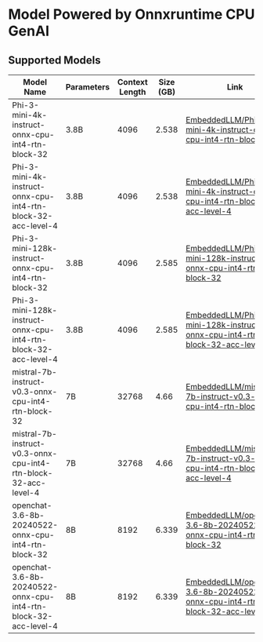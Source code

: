 # Model Powered by Onnxruntime CPU GenAI

## Supported Models

| Model Name                                            | Parameters | Context Length | Size (GB) | Link                                                                                                                |
|-------------------------------------------------------|------------|----------------|-----------|---------------------------------------------------------------------------------------------------------------------|
| Phi-3-mini-4k-instruct-onnx-cpu-int4-rtn-block-32    | 3.8B          | 4096           | 2.538     | [EmbeddedLLM/Phi-3-mini-4k-instruct-onnx-cpu-int4-rtn-block-32](https://huggingface.co/EmbeddedLLM/Phi-3-mini-4k-instruct-onnx-cpu-int4-rtn-block-32/tree/main) |
| Phi-3-mini-4k-instruct-onnx-cpu-int4-rtn-block-32-acc-level-4 | 3.8B          | 4096           | 2.538     | [EmbeddedLLM/Phi-3-mini-4k-instruct-onnx-cpu-int4-rtn-block-32-acc-level-4](https://huggingface.co/EmbeddedLLM/Phi-3-mini-4k-instruct-onnx-cpu-int4-rtn-block-32-acc-level-4/tree/main) |
| Phi-3-mini-128k-instruct-onnx-cpu-int4-rtn-block-32   | 3.8B          | 4096           | 2.585     | [EmbeddedLLM/Phi-3-mini-128k-instruct-onnx-cpu-int4-rtn-block-32](https://huggingface.co/EmbeddedLLM/Phi-3-mini-128k-instruct-onnx-cpu-int4-rtn-block-32/tree/main) |
| Phi-3-mini-128k-instruct-onnx-cpu-int4-rtn-block-32-acc-level-4 | 3.8B          | 4096           | 2.585     | [EmbeddedLLM/Phi-3-mini-128k-instruct-onnx-cpu-int4-rtn-block-32-acc-level-4](https://huggingface.co/EmbeddedLLM/Phi-3-mini-128k-instruct-onnx-cpu-int4-rtn-block-32-acc-level-4/tree/main) |
| mistral-7b-instruct-v0.3-onnx-cpu-int4-rtn-block-32  | 7B         | 32768          | 4.66      | [EmbeddedLLM/mistral-7b-instruct-v0.3-onnx-cpu-int4-rtn-block-32](https://huggingface.co/EmbeddedLLM/mistral-7b-instruct-v0.3-onnx-cpu-int4-rtn-block-32/tree/main) |
| mistral-7b-instruct-v0.3-onnx-cpu-int4-rtn-block-32-acc-level-4 | 7B         | 32768          | 4.66      | [EmbeddedLLM/mistral-7b-instruct-v0.3-onnx-cpu-int4-rtn-block-32-acc-level-4](https://huggingface.co/EmbeddedLLM/mistral-7b-instruct-v0.3-onnx-cpu-int4-rtn-block-32-acc-level-4/tree/main) |
| openchat-3.6-8b-20240522-onnx-cpu-int4-rtn-block-32  | 8B         | 8192           | 6.339     | [EmbeddedLLM/openchat-3.6-8b-20240522-onnx-cpu-int4-rtn-block-32](https://huggingface.co/EmbeddedLLM/openchat-3.6-8b-20240522-onnx-cpu-int4-rtn-block-32/tree/main) |
| openchat-3.6-8b-20240522-onnx-cpu-int4-rtn-block-32-acc-level-4 | 8B         | 8192           | 6.339     | [EmbeddedLLM/openchat-3.6-8b-20240522-onnx-cpu-int4-rtn-block-32-acc-level-4](https://huggingface.co/EmbeddedLLM/openchat-3.6-8b-20240522-onnx-cpu-int4-rtn-block-32-acc-level-4/tree/main) |
